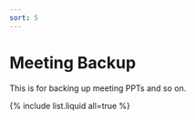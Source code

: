 ```yaml
---
sort: 5
---
```


# Meeting Backup  

This is for backing up meeting PPTs and so on.  

{% include list.liquid all=true %}  


